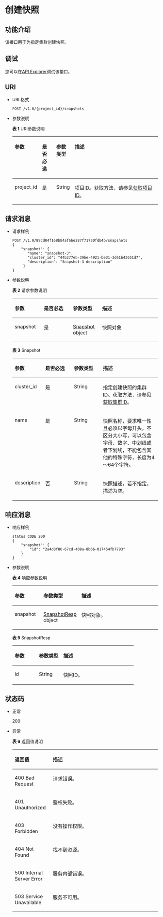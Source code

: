 # 创建快照<a name="ZH-CN_TOPIC_0000001098656810"></a>

## 功能介绍<a name="sca64f36627a3417bbeb0c43855a40ce7"></a>

该接口用于为指定集群创建快照。

## 调试<a name="section16191247193116"></a>

您可以在[API Explorer](https://apiexplorer.developer.huaweicloud.com/apiexplorer/doc?product=DWS&api=CreateSnapshot)调试该接口。

## URI<a name="s79bb432d7cfa4d6ba3fe910602033e78"></a>

-   URI 格式

    ```
    POST /v1.0/{project_id}/snapshots
    ```

-   参数说明

    **表 1**  URI参数说明

    <a name="t877e0dac894f448f87cc0782da0ae4a4"></a>
    <table><thead align="left"><tr id="r91eb15e2eb394521bdd6a7d42d36b68c"><th class="cellrowborder" valign="top" width="15.76%" id="mcps1.2.5.1.1"><p id="af98c37784bf6478b8638e51591fdbaa2"><a name="af98c37784bf6478b8638e51591fdbaa2"></a><a name="af98c37784bf6478b8638e51591fdbaa2"></a>参数</p>
    </th>
    <th class="cellrowborder" valign="top" width="9.94%" id="mcps1.2.5.1.2"><p id="a5332e63e3c1348f4893ed5a46e9054ad"><a name="a5332e63e3c1348f4893ed5a46e9054ad"></a><a name="a5332e63e3c1348f4893ed5a46e9054ad"></a>是否必选</p>
    </th>
    <th class="cellrowborder" valign="top" width="12.479999999999999%" id="mcps1.2.5.1.3"><p id="a76fb4bdd350545839ea670ef978f82b9"><a name="a76fb4bdd350545839ea670ef978f82b9"></a><a name="a76fb4bdd350545839ea670ef978f82b9"></a>参数类型</p>
    </th>
    <th class="cellrowborder" valign="top" width="61.82%" id="mcps1.2.5.1.4"><p id="a36d2b446e91f40669768b2b4b1af1b2c"><a name="a36d2b446e91f40669768b2b4b1af1b2c"></a><a name="a36d2b446e91f40669768b2b4b1af1b2c"></a>描述</p>
    </th>
    </tr>
    </thead>
    <tbody><tr id="r17094096c94e41c08fb927c01b191b6c"><td class="cellrowborder" valign="top" width="15.76%" headers="mcps1.2.5.1.1 "><p id="a843feba0476744298eb5f8e2b1f975bd"><a name="a843feba0476744298eb5f8e2b1f975bd"></a><a name="a843feba0476744298eb5f8e2b1f975bd"></a>project_id</p>
    </td>
    <td class="cellrowborder" valign="top" width="9.94%" headers="mcps1.2.5.1.2 "><p id="ab8f64bdd2c7444e28c7a415c2331b54b"><a name="ab8f64bdd2c7444e28c7a415c2331b54b"></a><a name="ab8f64bdd2c7444e28c7a415c2331b54b"></a>是</p>
    </td>
    <td class="cellrowborder" valign="top" width="12.479999999999999%" headers="mcps1.2.5.1.3 "><p id="ac4291dc3fa3c46f3852e35622bab1bb5"><a name="ac4291dc3fa3c46f3852e35622bab1bb5"></a><a name="ac4291dc3fa3c46f3852e35622bab1bb5"></a>String</p>
    </td>
    <td class="cellrowborder" valign="top" width="61.82%" headers="mcps1.2.5.1.4 "><p id="p14202648155510"><a name="p14202648155510"></a><a name="p14202648155510"></a><span id="text1665163515339"><a name="text1665163515339"></a><a name="text1665163515339"></a>项目ID</span>。获取方法，请参见<a href="获取项目ID.md">获取项目ID</a>。</p>
    </td>
    </tr>
    </tbody>
    </table>


## 请求消息<a name="s21224531b3af41768965da75256b6574"></a>

-   请求样例

    ```
    POST /v1.0/89cd04f168b84af6be287f71730fdb4b/snapshots
    {
        "snapshot": {
           "name": "snapshot-3",
           "cluster_id": "44b277eb-39be-4921-be31-3d61b43651d7",
           "description": "Snapshot-3 description"
         }
    }
    ```


-   参数说明

    **表 2**  请求参数说明

    <a name="requestParameter"></a>
    <table><thead align="left"><tr id="row18236201214810"><th class="cellrowborder" valign="top" width="20%" id="mcps1.2.5.1.1"><p id="p1123751219488"><a name="p1123751219488"></a><a name="p1123751219488"></a>参数</p>
    </th>
    <th class="cellrowborder" valign="top" width="20%" id="mcps1.2.5.1.2"><p id="p16238012134818"><a name="p16238012134818"></a><a name="p16238012134818"></a>是否必选</p>
    </th>
    <th class="cellrowborder" valign="top" width="20%" id="mcps1.2.5.1.3"><p id="p1924021212485"><a name="p1924021212485"></a><a name="p1924021212485"></a>参数类型</p>
    </th>
    <th class="cellrowborder" valign="top" width="40%" id="mcps1.2.5.1.4"><p id="p224110127481"><a name="p224110127481"></a><a name="p224110127481"></a>描述</p>
    </th>
    </tr>
    </thead>
    <tbody><tr id="row523671234815"><td class="cellrowborder" valign="top" width="20%" headers="mcps1.2.5.1.1 "><p id="p14242712204815"><a name="p14242712204815"></a><a name="p14242712204815"></a>snapshot</p>
    </td>
    <td class="cellrowborder" valign="top" width="20%" headers="mcps1.2.5.1.2 "><p id="p11243612144813"><a name="p11243612144813"></a><a name="p11243612144813"></a>是</p>
    </td>
    <td class="cellrowborder" valign="top" width="20%" headers="mcps1.2.5.1.3 "><p id="p1824481274818"><a name="p1824481274818"></a><a name="p1824481274818"></a><a href="#request_snapshot">Snapshot</a> object</p>
    </td>
    <td class="cellrowborder" valign="top" width="40%" headers="mcps1.2.5.1.4 "><p id="p1824512129484"><a name="p1824512129484"></a><a name="p1824512129484"></a>快照对象</p>
    </td>
    </tr>
    </tbody>
    </table>

    **表 3**  Snapshot

    <a name="request_snapshot"></a>
    <table><thead align="left"><tr id="row1246201204812"><th class="cellrowborder" valign="top" width="20%" id="mcps1.2.5.1.1"><p id="p72481612114814"><a name="p72481612114814"></a><a name="p72481612114814"></a>参数</p>
    </th>
    <th class="cellrowborder" valign="top" width="20%" id="mcps1.2.5.1.2"><p id="p3249412204815"><a name="p3249412204815"></a><a name="p3249412204815"></a>是否必选</p>
    </th>
    <th class="cellrowborder" valign="top" width="20%" id="mcps1.2.5.1.3"><p id="p1250181264811"><a name="p1250181264811"></a><a name="p1250181264811"></a>参数类型</p>
    </th>
    <th class="cellrowborder" valign="top" width="40%" id="mcps1.2.5.1.4"><p id="p1925041224815"><a name="p1925041224815"></a><a name="p1925041224815"></a>描述</p>
    </th>
    </tr>
    </thead>
    <tbody><tr id="row4247141210481"><td class="cellrowborder" valign="top" width="20%" headers="mcps1.2.5.1.1 "><p id="p152513125482"><a name="p152513125482"></a><a name="p152513125482"></a>cluster_id</p>
    </td>
    <td class="cellrowborder" valign="top" width="20%" headers="mcps1.2.5.1.2 "><p id="p1925161211483"><a name="p1925161211483"></a><a name="p1925161211483"></a>是</p>
    </td>
    <td class="cellrowborder" valign="top" width="20%" headers="mcps1.2.5.1.3 "><p id="p14252912164810"><a name="p14252912164810"></a><a name="p14252912164810"></a>String</p>
    </td>
    <td class="cellrowborder" valign="top" width="40%" headers="mcps1.2.5.1.4 "><p id="p2025314128487"><a name="p2025314128487"></a><a name="p2025314128487"></a>指定创建快照的集群ID。获取方法，请参见<a href="获取集群ID.md">获取集群ID</a>。</p>
    </td>
    </tr>
    <tr id="row1324718126488"><td class="cellrowborder" valign="top" width="20%" headers="mcps1.2.5.1.1 "><p id="p122547126488"><a name="p122547126488"></a><a name="p122547126488"></a>name</p>
    </td>
    <td class="cellrowborder" valign="top" width="20%" headers="mcps1.2.5.1.2 "><p id="p16255112194813"><a name="p16255112194813"></a><a name="p16255112194813"></a>是</p>
    </td>
    <td class="cellrowborder" valign="top" width="20%" headers="mcps1.2.5.1.3 "><p id="p8256111218482"><a name="p8256111218482"></a><a name="p8256111218482"></a>String</p>
    </td>
    <td class="cellrowborder" valign="top" width="40%" headers="mcps1.2.5.1.4 "><p id="p3798192820519"><a name="p3798192820519"></a><a name="p3798192820519"></a>快照名称，要求唯一性且必须以字母开头，不区分大小写，可以包含字母、数字、中划线或者下划线，不能包含其他的特殊字符，长度为4～64个字符。</p>
    </td>
    </tr>
    <tr id="row142475122489"><td class="cellrowborder" valign="top" width="20%" headers="mcps1.2.5.1.1 "><p id="p13258101254817"><a name="p13258101254817"></a><a name="p13258101254817"></a>description</p>
    </td>
    <td class="cellrowborder" valign="top" width="20%" headers="mcps1.2.5.1.2 "><p id="p9261161217489"><a name="p9261161217489"></a><a name="p9261161217489"></a>否</p>
    </td>
    <td class="cellrowborder" valign="top" width="20%" headers="mcps1.2.5.1.3 "><p id="p1262121274812"><a name="p1262121274812"></a><a name="p1262121274812"></a>String</p>
    </td>
    <td class="cellrowborder" valign="top" width="40%" headers="mcps1.2.5.1.4 "><p id="p426251216486"><a name="p426251216486"></a><a name="p426251216486"></a>快照描述，若不指定，描述为空。</p>
    </td>
    </tr>
    </tbody>
    </table>


## 响应消息<a name="s74ab9ad56efb4dddbd3dd843c2374513"></a>

-   响应样例

    ```
    status CODE 200
    {
        "snapshot": {
            "id": "2a4d0f86-67cd-408a-8b66-017454fb7793"
        }
    }
    ```

-   参数说明

    **表 4**  响应参数说明

    <a name="responseParameter"></a>
    <table><thead align="left"><tr id="row1826771274814"><th class="cellrowborder" valign="top" width="20%" id="mcps1.2.4.1.1"><p id="p6269151274811"><a name="p6269151274811"></a><a name="p6269151274811"></a>参数</p>
    </th>
    <th class="cellrowborder" valign="top" width="20%" id="mcps1.2.4.1.2"><p id="p9269312104815"><a name="p9269312104815"></a><a name="p9269312104815"></a>参数类型</p>
    </th>
    <th class="cellrowborder" valign="top" width="60%" id="mcps1.2.4.1.3"><p id="p20270612144815"><a name="p20270612144815"></a><a name="p20270612144815"></a>描述</p>
    </th>
    </tr>
    </thead>
    <tbody><tr id="row1126721216486"><td class="cellrowborder" valign="top" width="20%" headers="mcps1.2.4.1.1 "><p id="p827121212488"><a name="p827121212488"></a><a name="p827121212488"></a>snapshot</p>
    </td>
    <td class="cellrowborder" valign="top" width="20%" headers="mcps1.2.4.1.2 "><p id="p3271151212482"><a name="p3271151212482"></a><a name="p3271151212482"></a><a href="#response_snapshot_1">SnapshotResp</a> object</p>
    </td>
    <td class="cellrowborder" valign="top" width="60%" headers="mcps1.2.4.1.3 "><p id="p927221264813"><a name="p927221264813"></a><a name="p927221264813"></a>快照对象。</p>
    </td>
    </tr>
    </tbody>
    </table>

    **表 5**  SnapshotResp

    <a name="response_snapshot_1"></a>
    <table><thead align="left"><tr id="row92731129483"><th class="cellrowborder" valign="top" width="20%" id="mcps1.2.4.1.1"><p id="p1427641234819"><a name="p1427641234819"></a><a name="p1427641234819"></a>参数</p>
    </th>
    <th class="cellrowborder" valign="top" width="20%" id="mcps1.2.4.1.2"><p id="p3277512174815"><a name="p3277512174815"></a><a name="p3277512174815"></a>参数类型</p>
    </th>
    <th class="cellrowborder" valign="top" width="60%" id="mcps1.2.4.1.3"><p id="p10277212184819"><a name="p10277212184819"></a><a name="p10277212184819"></a>描述</p>
    </th>
    </tr>
    </thead>
    <tbody><tr id="row1927361244812"><td class="cellrowborder" valign="top" width="20%" headers="mcps1.2.4.1.1 "><p id="p15278101284819"><a name="p15278101284819"></a><a name="p15278101284819"></a>id</p>
    </td>
    <td class="cellrowborder" valign="top" width="20%" headers="mcps1.2.4.1.2 "><p id="p172798125481"><a name="p172798125481"></a><a name="p172798125481"></a>String</p>
    </td>
    <td class="cellrowborder" valign="top" width="60%" headers="mcps1.2.4.1.3 "><p id="p1427911214484"><a name="p1427911214484"></a><a name="p1427911214484"></a>快照ID。</p>
    </td>
    </tr>
    </tbody>
    </table>


## 状态码<a name="s763e6683944443b1a55793807c544818"></a>

-   正常

    200

-   异常

    **表 6**  返回值说明

    <a name="t1abefdff89ea4e27b3e5f7d7a5ec1fa9"></a>
    <table><thead align="left"><tr id="rd7dfd8d64b954a16a4a56cade6193a6c"><th class="cellrowborder" valign="top" width="26.179999999999996%" id="mcps1.2.3.1.1"><p id="a310555cdf51a47ec9666c91d4a5fe6f1"><a name="a310555cdf51a47ec9666c91d4a5fe6f1"></a><a name="a310555cdf51a47ec9666c91d4a5fe6f1"></a>返回值</p>
    </th>
    <th class="cellrowborder" valign="top" width="73.82%" id="mcps1.2.3.1.2"><p id="a5374003c95794b41b8e093fe8349c8b1"><a name="a5374003c95794b41b8e093fe8349c8b1"></a><a name="a5374003c95794b41b8e093fe8349c8b1"></a>描述</p>
    </th>
    </tr>
    </thead>
    <tbody><tr id="r966aab4dd72c469d9f67a7a628c75279"><td class="cellrowborder" valign="top" width="26.179999999999996%" headers="mcps1.2.3.1.1 "><p id="af4ae7e74b61a4c88a709a9634e381731"><a name="af4ae7e74b61a4c88a709a9634e381731"></a><a name="af4ae7e74b61a4c88a709a9634e381731"></a>400 Bad Request</p>
    </td>
    <td class="cellrowborder" valign="top" width="73.82%" headers="mcps1.2.3.1.2 "><p id="a508dc5f7ae3145c1a0ab59c7a59175a6"><a name="a508dc5f7ae3145c1a0ab59c7a59175a6"></a><a name="a508dc5f7ae3145c1a0ab59c7a59175a6"></a>请求错误。</p>
    </td>
    </tr>
    <tr id="r90009ad515fb4e789e9caee1a11fcf6b"><td class="cellrowborder" valign="top" width="26.179999999999996%" headers="mcps1.2.3.1.1 "><p id="a78ec7d4b7eb442d4810eed0cad311e72"><a name="a78ec7d4b7eb442d4810eed0cad311e72"></a><a name="a78ec7d4b7eb442d4810eed0cad311e72"></a>401 Unauthorized</p>
    </td>
    <td class="cellrowborder" valign="top" width="73.82%" headers="mcps1.2.3.1.2 "><p id="ae8ab0533d27a42ec881a7a4edfa5acb4"><a name="ae8ab0533d27a42ec881a7a4edfa5acb4"></a><a name="ae8ab0533d27a42ec881a7a4edfa5acb4"></a>鉴权失败。</p>
    </td>
    </tr>
    <tr id="rf1eeda5d71714397976d7bbd0c607077"><td class="cellrowborder" valign="top" width="26.179999999999996%" headers="mcps1.2.3.1.1 "><p id="a113ccbee51324030ac46e1d94bebd5da"><a name="a113ccbee51324030ac46e1d94bebd5da"></a><a name="a113ccbee51324030ac46e1d94bebd5da"></a>403 Forbidden</p>
    </td>
    <td class="cellrowborder" valign="top" width="73.82%" headers="mcps1.2.3.1.2 "><p id="a31f8f1d166774434a7d8567bd814dfdc"><a name="a31f8f1d166774434a7d8567bd814dfdc"></a><a name="a31f8f1d166774434a7d8567bd814dfdc"></a>没有操作权限。</p>
    </td>
    </tr>
    <tr id="rdcbc82cf07414082bd244295a1c1be7b"><td class="cellrowborder" valign="top" width="26.179999999999996%" headers="mcps1.2.3.1.1 "><p id="ad4429862c4874402b6d52f39df7cab3f"><a name="ad4429862c4874402b6d52f39df7cab3f"></a><a name="ad4429862c4874402b6d52f39df7cab3f"></a>404 Not Found</p>
    </td>
    <td class="cellrowborder" valign="top" width="73.82%" headers="mcps1.2.3.1.2 "><p id="a69dd1d22496a4112876ab4a55fae0837"><a name="a69dd1d22496a4112876ab4a55fae0837"></a><a name="a69dd1d22496a4112876ab4a55fae0837"></a>找不到资源。</p>
    </td>
    </tr>
    <tr id="rca892f0504d04aec843be64d6acc9741"><td class="cellrowborder" valign="top" width="26.179999999999996%" headers="mcps1.2.3.1.1 "><p id="a4689343b3f2e43e292f664328e1aa0e1"><a name="a4689343b3f2e43e292f664328e1aa0e1"></a><a name="a4689343b3f2e43e292f664328e1aa0e1"></a>500 Internal Server Error</p>
    </td>
    <td class="cellrowborder" valign="top" width="73.82%" headers="mcps1.2.3.1.2 "><p id="a65e553c1b6c246b69e513013846ed8f4"><a name="a65e553c1b6c246b69e513013846ed8f4"></a><a name="a65e553c1b6c246b69e513013846ed8f4"></a>服务内部错误。</p>
    </td>
    </tr>
    <tr id="r9d1910b3d4eb45e08fd83c3103393a44"><td class="cellrowborder" valign="top" width="26.179999999999996%" headers="mcps1.2.3.1.1 "><p id="aa0aafbeab1434aff99e14c59ed1d9048"><a name="aa0aafbeab1434aff99e14c59ed1d9048"></a><a name="aa0aafbeab1434aff99e14c59ed1d9048"></a>503 Service Unavailable</p>
    </td>
    <td class="cellrowborder" valign="top" width="73.82%" headers="mcps1.2.3.1.2 "><p id="ae6f38fda718241b99a301927f3733f1b"><a name="ae6f38fda718241b99a301927f3733f1b"></a><a name="ae6f38fda718241b99a301927f3733f1b"></a>服务不可用。</p>
    </td>
    </tr>
    </tbody>
    </table>


